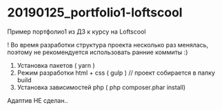# 20190125_portfolio1-loftscool
Пример портфолио1 из ДЗ к курсу на Loftscool

! Во время разработки структура проекта несколько раз менялась, поэтому не рекомендуется использовать ранние коммиты :)

1. Установка пакетов ( yarn )
2. Режим разработки html + css ( gulp ) // проект собирается в папку build
3. Установка зависимостей php ( php composer.phar install)

Адаптив НЕ сделан..
